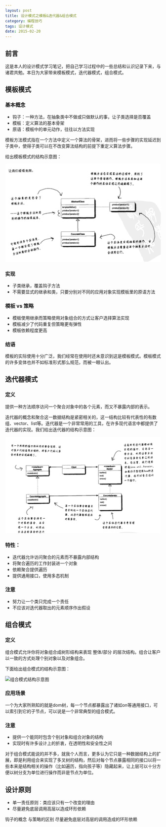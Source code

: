 ```yaml
---
layout: post
title: 设计模式之模板&迭代器&组合模式
category: 编程技巧
tags: 设计模式
date: 2015-02-20
---
```


## 前言

这是本人的设计模式学习笔记，把自己学习过程中的一些总结和认识记录下来，与诸君共勉。本日为大家带来模板模式，迭代器模式，组合模式。

## 模板模式

### 基本概念

- 钩子：一种方法，在抽象类中不做或只做默认的事，让子类选择是否覆盖
- 模板：定义算法的基本骨架
- 原语：模板中的单元动作，往往以方法实现

模板方法模式指在一个方法中定义一个算法的骨架，进而将一些步骤的实现延迟到子类中，使得子类可以在不改变算法结构的前提下重定义算法步骤。

给出模板模式的结构示意图：

![模板模式结构示意图](/public/img/2015-02-20-module.png)

### 实现

- 子类继承，覆盖钩子方法
- 不需要显式的继承和类，只要分别对不同的应用对象实现模板里的原语方法

### 模板 vs 策略

- 模板使用继承而策略使用对象组合的方式让客户选择算法实现
- 模板减少了代码重复但策略更有弹性
- 模板依赖程度更高

### 结语

模板的实际使用十分广泛，我们经常在使用时还未意识到这是模板模式。模板模式的许多变体也并不如标准形式那么规范，而被一眼认出。

## 迭代器模式

### 定义
提供一种方法顺序访问一个聚合对象中的各个元素，而又不暴露内部的表示。

迭代器的概念和聚合这一数据结构是紧密相关的，这一结构比较有代表性的有数组、vector、list等。迭代器是一个非常常用的工具，在许多现代语言中都提供了迭代器的实现。我们给出迭代器的结构示意图：

![迭代器结构示意图](/public/img/2015-02-20-iterator.png)

### 特性：


- 迭代器允许访问聚合的元素而不暴露内部结构
- 将聚合遍历的工作封装进一个对象
- 依赖聚合提供遍历
- 提供通用接口，使用多态机制

### 注意

- 努力让一个类只完成一个责任
- 不应该对迭代器取出的元素顺序作出假设

## 组合模式

### 定义
组合模式允许你将对象组合成树形结构来表现 整体/部分 的层次结构。组合让客户以一致的方式处理个别对象以及对象组合。

下面给出组合模式的结构示意图：

![组合模式结构示意图](/public/img/2015-02-10-component.png)

### 应用场景

一个为大家所熟知的就是dom树，每一个节点都暴露出了诸如on等通用接口，可以索引到它的子节点，可以说是一个非常典型的组合模式。

### 注意

- 提供一个能同时包含个别对象和组合对象的结构
- 实现时有许多设计上的折衷，在透明性和安全性之间

对于组合模式能说的并不多，就我个人而言，更多认为它只是一种数据结构上的扩展，即是利用组合来实现了多叉树的结构，然后对每个节点暴露相同的接口以将一些本来是结构相关的操作（比如遍历，指向孩子等）隐藏起来，让上层可以十分方便以树分支为单位进行操作而非是节点为单位。

## 设计原则

- 单一责任原则：类应该只有一个改变的理由
- 尽量避免底层调用高层以造成环形依赖

钩子的概念
与策略的区别
尽量避免底层对高层的调用造成的环形依赖